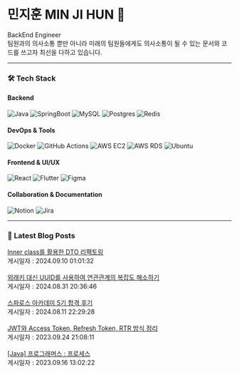 
# 민지훈 MIN JI HUN 👋
BackEnd Engineer  
팀원과의 의사소통 뿐만 아니라 미래의 팀원들에게도 의사소통이 될 수 있는 문서와 코드를 쓰고자 최선을 다하고 있습니다.

---

### 🛠️ Tech Stack

#### Backend
![Java](https://img.shields.io/badge/Java-ED8B00?style=for-the-badge&logo=java&logoColor=white)
![SpringBoot](https://img.shields.io/badge/SpringBoot-6DB33F?style=for-the-badge&logo=springboot&logoColor=white)
![MySQL](https://img.shields.io/badge/MySQL-4479A1?style=for-the-badge&logo=mysql&logoColor=white)
![Postgres](https://img.shields.io/badge/PostgreSQL-336791?style=for-the-badge&logo=postgresql&logoColor=white)
![Redis](https://img.shields.io/badge/Redis-DC382D?style=for-the-badge&logo=redis&logoColor=white)

#### DevOps & Tools
![Docker](https://img.shields.io/badge/Docker-2496ED?style=for-the-badge&logo=docker&logoColor=white)
![GitHub Actions](https://img.shields.io/badge/GitHub_Actions-2088FF?style=for-the-badge&logo=github-actions&logoColor=white)
![AWS EC2](https://img.shields.io/badge/AWS_EC2-FF9900?style=for-the-badge&logo=amazon-aws&logoColor=white)
![AWS RDS](https://img.shields.io/badge/AWS_RDS-527FFF?style=for-the-badge&logo=amazon-rds&logoColor=white)
![Ubuntu](https://img.shields.io/badge/Ubuntu-E95420?style=for-the-badge&logo=ubuntu&logoColor=white)

#### Frontend & UI/UX
![React](https://img.shields.io/badge/React-61DAFB?style=for-the-badge&logo=react&logoColor=black)
![Flutter](https://img.shields.io/badge/Flutter-02569B?style=for-the-badge&logo=flutter&logoColor=white)
![Figma](https://img.shields.io/badge/Figma-F24E1E?style=for-the-badge&logo=figma&logoColor=white)

#### Collaboration & Documentation
![Notion](https://img.shields.io/badge/Notion-000000?style=for-the-badge&logo=notion&logoColor=white)
![Jira](https://img.shields.io/badge/Jira-0052CC?style=for-the-badge&logo=jira&logoColor=white)

---

### 📖 Latest Blog Posts
<a href="https://afterdawncoding.tistory.com/310">Inner class를 활용한 DTO 리팩토링</a></br>게시일자 : 2024.09.10 01:01:32</br></br><a href="https://afterdawncoding.tistory.com/309">외래키 대신 UUID를 사용하여 연관관계의 복잡도 해소하기</a></br>게시일자 : 2024.08.31 20:36:46</br></br><a href="https://afterdawncoding.tistory.com/308">스파로스 아카데미 5기 합격 후기</a></br>게시일자 : 2024.08.11 22:29:28</br></br><a href="https://afterdawncoding.tistory.com/307">JWT와 Access Token, Refresh Token, RTR 방식 정리</a></br>게시일자 : 2023.09.24 21:08:11</br></br><a href="https://afterdawncoding.tistory.com/306">[Java] 프로그래머스 : 프로세스</a></br>게시일자 : 2023.09.16 13:02:22</br></br>
